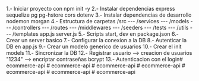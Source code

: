 1.- Iniciar proyecto con npm init -y
2.- Instalar dependencias express sequelize pg pg-hstore cors dotenv
3.- Instalar dependencias de desarrollo nodemon morgan
4.- Estructura de carpetas
    /src
    --- /services
    --- /models
    --- /controllers
    --- /routes
    --- /middlewares
    --- /seeders
    --- /tests
    --- /utils
    --- /templates
        app.js
        server.js
5.- Scripts start, dev en package.json
6.- Crear un server basico
7.- Configurar la conexion a la DB
8.- Autenticar la DB en app.js
9.- Crear un modelo generico de usuarios
10.- Crear el init models
11.- Sincronizar la DB
12.- Registrar usuario --> creacion de usuarios
        "1234" --> encriptar contraseñas
        bcrypt
13.- Autenticacion con el login#   e c o m m e r c e - a p i  
 #   e c o m m e r c e - a p i  
 #   e c o m m e r c e - a p i  
 #   e c o m m e r c e - a p i  
 #   e c o m m e r c e - a p i  
 #   e c o m m e r c e - a p i  
 #   e c o m m e r c e - a p i  
 